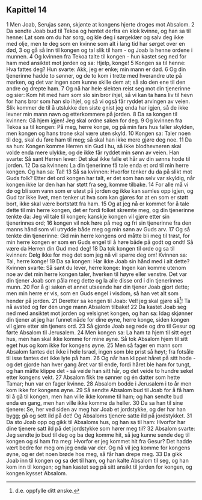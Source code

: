 ## Kapittel 14

1 Men Joab, Serujas sønn, skjønte at kongens hjerte droges mot Absalom.
2 Da sendte Joab bud til Tekoa og hentet derfra en klok kvinne, og han sa til henne: Lat som om du har sorg, og kle deg i sørgeklær og salv deg ikke med olje, men te deg som en kvinne som alt i lang tid har sørget over en død,
3 og gå så inn til kongen og tal slik til ham - og Joab la henne ordene i munnen.
4 Og kvinnen fra Tekoa talte til kongen - hun kastet seg ned for ham med ansiktet mot jorden og sa: Hjelp, konge!
5 Kongen sa til henne: Hva fattes deg? Hun svarte: Akk, jeg er enke; min mann er død.
6 Og din tjenerinne hadde to sønner, og de to kom i trette med hverandre ute på marken, og det var ingen som kunne skille dem at; så slo den ene til den andre og drepte ham.
7 Og nå har hele slekten reist seg mot din tjenerinne og sier: Kom hit med ham som slo sin bror ihjel, så vi kan ta hans liv til hevn for hans bror som han slo ihjel, og så vi også får ryddet arvingen av veien. Slik kommer de til å utslukke den siste gnist jeg enda har igjen, så de ikke levner min mann navn og etterkommere på jorden.
8 Da sa kongen til kvinnen: Gå hjem igjen! Jeg skal ordne saken for deg.
9 Og kvinnen fra Tekoa sa til kongen: På meg, herre konge, og på min fars hus faller skylden, men kongen og hans trone skal være uten skyld.
10 Kongen sa: Taler noen til deg, skal du føre ham til meg; så skal han ikke mere gjøre deg noe.
11 Da sa hun: Kongen komme Herren sin Gud i hu, så ikke blodhevneren skal volde enda mere ulykke, og de ikke får ryddet min sønn av veien. Han svarte: Så sant Herren lever: Det skal ikke falle et hår av din sønns hode til jorden.
12 Da sa kvinnen: La din tjenerinne få tale enda et ord til min herre kongen. Og han sa: Tal!
13 Så sa kvinnen: Hvorfor tenker du da på slikt mot Guds folk? Etter det ord kongen har talt, er det som han selv var skyldig, når kongen ikke lar den han har støtt fra seg, komme tilbake.
14 For alle må vi dø og bli som vann som er utøst på jorden og ikke kan samles opp igjen, og Gud tar ikke livet, men tenker ut hva som kan gjøres for at en som er støtt bort, ikke skal være bortstøtt fra ham.
15 Og at jeg nå er kommet for å tale dette til min herre kongen, det er fordi folket skremte meg, og din tjenerinne tenkte da: Jeg vil tale til kongen; kanskje kongen vil gjøre etter sin tjenerinnes ord;
16 kongen vil nok høre på meg og fri sin tjenerinne fra den manns hånd som vil utrydde både meg og min sønn av Guds arv.
17 Og så tenkte din tjenerinne: Gid min herre kongens ord måtte bli meg til trøst, for min herre kongen er som en Guds engel til å høre både på godt og ondt! Så være da Herren din Gud med deg!
18 Da tok kongen til orde og sa til kvinnen: Dølg ikke for meg det som jeg nå vil spørre deg om! Kvinnen sa: Tal, herre konge!
19 Da sa kongen: Har ikke Joab sin hånd med i alt dette? Kvinnen svarte: Så sant du lever, herre konge: Ingen kan komme utenom noe av det min herre kongen taler, hverken til høyre eller venstre. Det var din tjener Joab som påla meg dette og la alle disse ord i din tjenerinnes munn.
20 For å gi saken et annet utseende har din tjener Joab gjort dette; men min herre er vis, som en Guds engel i visdom, så han vet alt som hender på jorden.
21 Deretter sa kongen til Joab: Vel! jeg skal gjøre så[^1]! Ta nå avsted og før den unge mann Absalom tilbake!
22 Da kastet Joab seg ned med ansiktet mot jorden og velsignet kongen, og han sa: Idag skjønner din tjener at jeg har funnet nåde for dine øyne, herre konge, siden kongen vil gjøre etter sin tjeners ord.
23 Så gjorde Joab seg rede og dro til Gesur og førte Absalom til Jerusalem.
24 Men kongen sa: La ham ta hjem til sitt eget hus, men han skal ikke komme for mine øyne. Så tok Absalom hjem til sitt eget hus og kom ikke for kongens øyne.
25 Men så fager en mann som Absalom fantes det ikke i hele Israel, ingen som ble prist så høyt; fra fotsåle til isse fantes det ikke lyte på ham.
26 Og når han klippet håret på sitt hode - og det gjorde han hver gang året var til ende, fordi håret ble ham for tungt, og han måtte klippe det - så veide han sitt hår, og det veide to hundre sekel etter kongens vekt.
27 Absalom fikk tre sønner og én datter som hette Tamar; hun var en fager kvinne.
28 Absalom bodde i Jerusalem i to år men kom ikke for kongens øyne.
29 Så sendte Absalom bud til Joab for å få ham til å gå til kongen, men han ville ikke komme til ham; og han sendte bud enda en gang, men han ville ikke komme da heller.
30 Da sa han til sine tjenere: Se, her ved siden av meg har Joab et jordstykke, og der har han bygg; gå og sett ild på det! Og Absaloms tjenere satte ild på jordstykket.
31 Da sto Joab opp og gikk til Absaloms hus, og han sa til ham: Hvorfor har dine tjenere satt ild på det jordstykke som hører meg til?
32 Absalom svarte: Jeg sendte jo bud til deg og ba deg komme hit, så jeg kunne sende deg til kongen og si ham fra meg: Hvorfor er jeg kommet hit fra Gesur? Det hadde vært bedre for meg om jeg enda var der. Og nå vil jeg komme for kongens øyne, og er det noen brøde hos meg, så får han drepe meg.
33 Da gikk Joab inn til kongen og sa det til ham, og han kalte Absalom til seg, og han kom inn til kongen; og han kastet seg på sitt ansikt til jorden for kongen, og kongen kysset Absalom.

[^1]:  d.e. oppfylle ditt ønske.
